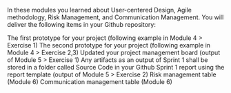 In these modules you learned about User-centered Design, Agile methodology, Risk Management, and Communication Management. You will deliver the following items in your Github repository:

The first prototype for your project (following example in Module 4 > Exercise 1)
The second prototype for your project (following example in Module 4 > Exercise 2,3)
Updated your project management board (output of Module 5 > Exercise 1)
Any artifacts as an output of Sprint 1 shall be stored in a folder called Source Code in your Github
Sprint 1 report using the report template (output of Module 5 > Exercise 2)
Risk management table (Module 6)
Communication management table (Module 6)
